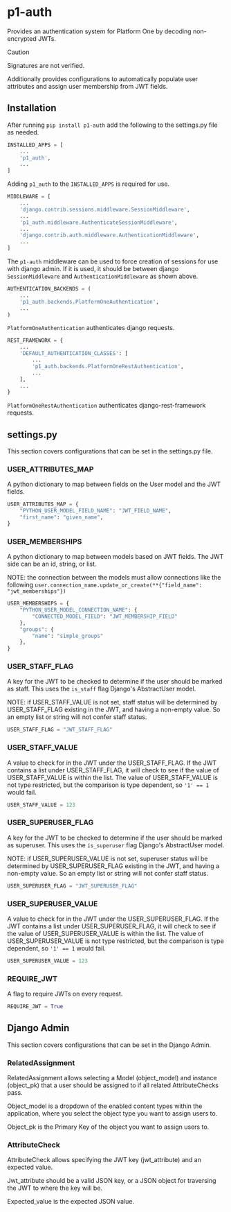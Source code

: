 # p1-auth

Provides an authentication system for Platform One by decoding non-encrypted JWTs.

> [!CAUTION]
> Signatures are not verified.

Additionally provides configurations to automatically populate user attributes and assign user membership from JWT fields.

## Installation

After running `pip install p1-auth` add the following to the settings.py file as needed.

```python
INSTALLED_APPS = [
    ...
    'p1_auth',
    ...
]
```

Adding `p1_auth` to the `INSTALLED_APPS` is required for use.

```python
MIDDLEWARE = [
    ...
    'django.contrib.sessions.middleware.SessionMiddleware',
    ...
    'p1_auth.middleware.AuthenticateSessionMiddleware',
    ...
    'django.contrib.auth.middleware.AuthenticationMiddleware',
    ...
]
```

The `p1-auth` middleware can be used to force creation of sessions for use with django admin.  If it is used, it should be between django `SessionMiddleware` and `AuthenticationMiddleware` as shown above.

```python
AUTHENTICATION_BACKENDS = (
    ...
    'p1_auth.backends.PlatformOneAuthentication',
    ...
)
```

`PlatformOneAuthentication` authenticates django requests.

```python
REST_FRAMEWORK = {
    ...
    'DEFAULT_AUTHENTICATION_CLASSES': [
        ...
        'p1_auth.backends.PlatformOneRestAuthentication',
        ...
    ],
    ...
}
```

`PlatformOneRestAuthentication` authenticates django-rest-framework requests.

## settings.py

This section covers configurations that can be set in the settings.py file.

### USER_ATTRIBUTES_MAP

A python dictionary to map between fields on the User model and the JWT fields.

```python
USER_ATTRIBUTES_MAP = {
    "PYTHON_USER_MODEL_FIELD_NAME": "JWT_FIELD_NAME",
    "first_name": "given_name",
}
```

### USER_MEMBERSHIPS

A python dictionary to map between models based on JWT fields.  The JWT side can be an id, string, or list.

NOTE: the connection between the models must allow connections like the following `user.connection_name.update_or_create(**{"field_name": "jwt_memberships"})`

```python
USER_MEMBERSHIPS = {
    "PYTHON_USER_MODEL_CONNECTION_NAME": {
        "CONNECTED_MODEL_FIELD": "JWT_MEMBERSHIP_FIELD"
    },
    "groups": {
        "name": "simple_groups"
    },
}
```

### USER_STAFF_FLAG

A key for the JWT to be checked to determine if the user should be marked as staff.  This uses the `is_staff` flag Django's AbstractUser model.

NOTE: if USER_STAFF_VALUE is not set, staff status will be determined by USER_STAFF_FLAG existing in the JWT, and having a non-empty value.  So an empty list or string will not confer staff status.

```python
USER_STAFF_FLAG = "JWT_STAFF_FLAG"
```

### USER_STAFF_VALUE

A value to check for in the JWT under the USER_STAFF_FLAG.  If the JWT contains a list under USER_STAFF_FLAG, it will check to see if the value of USER_STAFF_VALUE is within the list.  The value of USER_STAFF_VALUE is not type restricted, but the comparison is type dependent, so `'1' == 1` would fail.

```python
USER_STAFF_VALUE = 123
```

### USER_SUPERUSER_FLAG

A key for the JWT to be checked to determine if the user should be marked as superuser.  This uses the `is_superuser` flag Django's AbstractUser model.

NOTE: if USER_SUPERUSER_VALUE is not set, superuser status will be determined by USER_SUPERUSER_FLAG existing in the JWT, and having a non-empty value.  So an empty list or string will not confer staff status.

```python
USER_SUPERUSER_FLAG = "JWT_SUPERUSER_FLAG"
```

### USER_SUPERUSER_VALUE

A value to check for in the JWT under the USER_SUPERUSER_FLAG.  If the JWT contains a list under USER_SUPERUSER_FLAG, it will check to see if the value of USER_SUPERUSER_VALUE is within the list.  The value of USER_SUPERUSER_VALUE is not type restricted, but the comparison is type dependent, so `'1' == 1` would fail.

```python
USER_SUPERUSER_VALUE = 123
```

### REQUIRE_JWT

A flag to require JWTs on every request.

```python
REQUIRE_JWT = True
```

## Django Admin

This section covers configurations that can be set in the Django Admin.

### RelatedAssignment

RelatedAssignment allows selecting a Model (object_model) and instance (object_pk) that a user should be assigned to if all related AttributeChecks pass.

Object_model is a dropdown of the enabled content types within the application, where you select the object type you want to assign users to.

Object_pk is the Primary Key of the object you want to assign users to.

### AttributeCheck

AttributeCheck allows specifying the JWT key (jwt_attribute) and an expected value.

Jwt_attribute should be a valid JSON key, or a JSON object for traversing the JWT to where the key will be.

Expected_value is the expected JSON value.